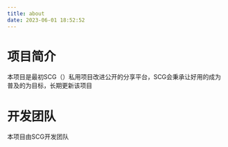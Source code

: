 ```yaml
---
title: about
date: 2023-06-01 18:52:52
---
```

# 项目简介
本项目是最初SCG（）私用项目改进公开的分享平台，SCG会秉承让好用的成为普及的为目标，长期更新该项目
# 开发团队
本项目由SCG开发团队